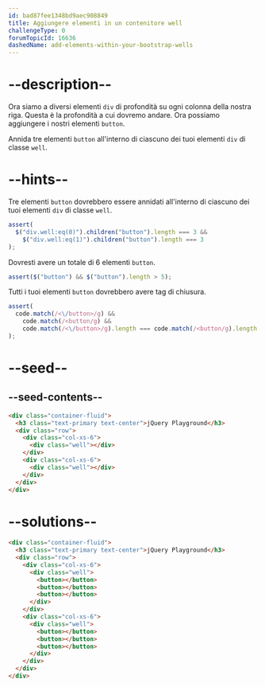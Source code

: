 ```yaml
---
id: bad87fee1348bd9aec908849
title: Aggiungere elementi in un contenitore well
challengeType: 0
forumTopicId: 16636
dashedName: add-elements-within-your-bootstrap-wells
---
```


# --description--

Ora siamo a diversi elementi `div` di profondità su ogni colonna della nostra riga. Questa è la profondità a cui dovremo andare. Ora possiamo aggiungere i nostri elementi `button`.

Annida tre elementi `button` all'interno di ciascuno dei tuoi elementi `div` di classe `well`.

# --hints--

Tre elementi `button` dovrebbero essere annidati all'interno di ciascuno dei tuoi elementi `div` di classe `well`.

```js
assert(
  $("div.well:eq(0)").children("button").length === 3 &&
    $("div.well:eq(1)").children("button").length === 3
);
```

Dovresti avere un totale di 6 elementi `button`.

```js
assert($("button") && $("button").length > 5);
```

Tutti i tuoi elementi `button` dovrebbero avere tag di chiusura.

```js
assert(
  code.match(/<\/button>/g) &&
    code.match(/<button/g) &&
    code.match(/<\/button>/g).length === code.match(/<button/g).length
);
```

# --seed--

## --seed-contents--

```html
<div class="container-fluid">
  <h3 class="text-primary text-center">jQuery Playground</h3>
  <div class="row">
    <div class="col-xs-6">
      <div class="well"></div>
    </div>
    <div class="col-xs-6">
      <div class="well"></div>
    </div>
  </div>
</div>
```

# --solutions--

```html
<div class="container-fluid">
  <h3 class="text-primary text-center">jQuery Playground</h3>
  <div class="row">
    <div class="col-xs-6">
      <div class="well">
        <button></button>
        <button></button>
        <button></button>
      </div>
    </div>
    <div class="col-xs-6">
      <div class="well">
        <button></button>
        <button></button>
        <button></button>
      </div>
    </div>
  </div>
</div>
```
